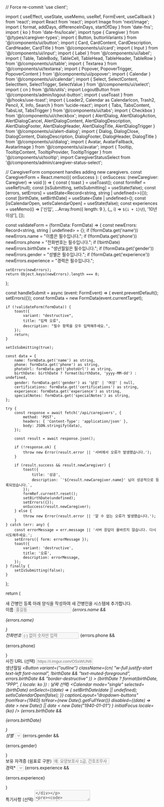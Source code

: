 // Force re-commit
'use client';

import { useEffect, useState, useMemo, useRef, FormEvent, useCallback } from 'react';
import React from 'react';
import Image from 'next/image';
import { format, addDays, differenceInDays, startOfDay } from 'date-fns';
import { ko } from 'date-fns/locale';
import type { Caregiver } from '@/types/caregiver-types';
import { Button, buttonVariants } from '@/components/ui/button';
import { Card, CardContent, CardDescription, CardHeader, CardTitle } from '@/components/ui/card';
import { Input } from '@/components/ui/input';
import { Label } from '@/components/ui/label';
import { Table, TableBody, TableCell, TableHead, TableHeader, TableRow } from '@/components/ui/table';
import { Textarea } from '@/components/ui/textarea';
import { Popover, PopoverTrigger, PopoverContent } from '@/components/ui/popover';
import { Calendar } from '@/components/ui/calendar';
import { Select, SelectContent, SelectItem, SelectTrigger, SelectValue } from '@/components/ui/select';
import { cn } from '@/lib/utils';
import LogoutButton from '@/components/admin/logout-button';
import { useToast } from '@/hooks/use-toast';
import { Loader2, Calendar as CalendarIcon, Trash2, Pencil, X, Info, Search } from 'lucide-react';
import { Tabs, TabsContent, TabsList, TabsTrigger } from '@/components/ui/tabs';
import { Checkbox } from '@/components/ui/checkbox';
import { AlertDialog, AlertDialogAction, AlertDialogCancel, AlertDialogContent, AlertDialogDescription, AlertDialogFooter, AlertDialogHeader, AlertDialogTitle, AlertDialogTrigger } from '@/components/ui/alert-dialog';
import { Dialog, DialogClose, DialogContent, DialogDescription, DialogFooter, DialogHeader, DialogTitle } from '@/components/ui/dialog';
import { Avatar, AvatarFallback, AvatarImage } from '@/components/ui/avatar';
import { Tooltip, TooltipContent, TooltipProvider, TooltipTrigger } from '@/components/ui/tooltip';
import CaregiverStatusSelect from '@/components/admin/caregiver-status-select';


// CaregiverForm component handles adding new caregivers.
const CaregiverForm = React.memo(({ onSuccess }: { onSuccess: (newCaregiver: Caregiver) => void }) => {
  const { toast } = useToast();
  const formRef = useRef<HTMLFormElement>(null);
  const [isSubmitting, setIsSubmitting] = useState(false);
  const [errors, setErrors] = useState<Record<string, string | undefined>>({});
  const [birthDate, setBirthDate] = useState<Date | undefined>();
  const [isCalendarOpen, setIsCalendarOpen] = useState(false);
  const experiences = useMemo(() => ['신입', ...Array.from({ length: 9 }, (_, i) => `${i + 1}년`), '10년 이상'], []);

  const validateForm = (formData: FormData) => {
    const newErrors: Record<string, string | undefined> = {};
    if (!formData.get('name')) newErrors.name = "이름은 필수입니다.";
    if (!formData.get('phone')) newErrors.phone = "전화번호는 필수입니다.";
    if (!birthDate) newErrors.birthDate = "생년월일은 필수입니다.";
    if (!formData.get('gender')) newErrors.gender = "성별은 필수입니다.";
    if (!formData.get('experience')) newErrors.experience = "경력은 필수입니다.";
    
    setErrors(newErrors);
    return Object.keys(newErrors).length === 0;
  };

  const handleSubmit = async (event: FormEvent<HTMLFormElement>) => {
    event.preventDefault();
    setErrors({});
    const formData = new FormData(event.currentTarget);

    if (!validateForm(formData)) {
        toast({
            variant: "destructive",
            title: "입력 오류",
            description: "필수 항목을 모두 입력해주세요.",
        });
        return;
    }

    setIsSubmitting(true);

    const data = {
        name: formData.get('name') as string,
        phone: formData.get('phone') as string,
        photoUrl: formData.get('photoUrl') as string,
        birthDate: birthDate ? format(birthDate, 'yyyy-MM-dd') : undefined,
        gender: formData.get('gender') as '남성' | '여성' | null,
        certifications: formData.get('certifications') as string,
        experience: formData.get('experience') as string,
        specialNotes: formData.get('specialNotes') as string,
    };

    try {
        const response = await fetch('/api/caregivers', {
            method: 'POST',
            headers: { 'Content-Type': 'application/json' },
            body: JSON.stringify(data),
        });

        const result = await response.json();

        if (!response.ok) {
            throw new Error(result.error || '서버에서 오류가 발생했습니다.');
        }

        if (result.success && result.newCaregiver) {
            toast({
                title: '성공',
                description: `'${result.newCaregiver.name}' 님이 성공적으로 등록되었습니다.`,
            });
            formRef.current?.reset();
            setBirthDate(undefined);
            setErrors({});
            onSuccess(result.newCaregiver);
        } else {
            throw new Error(result.error || '알 수 없는 오류가 발생했습니다.');
        }
    } catch (err: any) {
        const errorMessage = err.message || '서버 응답이 올바르지 않습니다. 다시 시도해주세요.';
        setErrors({ form: errorMessage });
        toast({
            variant: 'destructive',
            title: '오류',
            description: errorMessage,
        });
    } finally {
        setIsSubmitting(false);
    }
  };

  return (
    <div className="max-w-2xl mx-auto">
        <form onSubmit={handleSubmit} ref={formRef} noValidate>
        <Card>
            <CardHeader>
                <CardTitle>새 간병인 등록</CardTitle>
                <CardDescription>아래 양식을 작성하여 새 간병인을 시스템에 추가합니다.</CardDescription>
            </CardHeader>
            <CardContent className="space-y-6">
                <div className="grid grid-cols-1 sm:grid-cols-2 gap-4">
                    <div className="space-y-2">
                        <Label htmlFor="name">이름<span className="text-destructive">*</span></Label>
                        <Input id="name" name="name" placeholder="홍길동" disabled={isSubmitting} />
                        {errors.name && <p className="text-sm font-medium text-destructive">{errors.name}</p>}
                    </div>
                    <div className="space-y-2">
                        <Label htmlFor="phone">전화번호<span className="text-destructive">*</span></Label>
                        <Input id="phone" name="phone" placeholder="(-) 없이 숫자만 입력" disabled={isSubmitting} />
                        {errors.phone && <p className="text-sm font-medium text-destructive">{errors.phone}</p>}
                    </div>
                </div>
                 <div className="space-y-2">
                    <Label htmlFor="photoUrl">사진 URL (선택)</Label>
                    <Input id="photoUrl" name="photoUrl" placeholder="https://i.imgur.com/OSsWUN6.jpg" disabled={isSubmitting} />
                </div>
                <div className="grid grid-cols-1 sm:grid-cols-2 gap-4">
                    <div className="space-y-2">
                        <Label htmlFor="birthDate">생년월일<span className="text-destructive">*</span></Label>
                         <Popover open={isCalendarOpen} onOpenChange={setIsCalendarOpen}>
                            <PopoverTrigger asChild>
                              <Button
                                variant={"outline"}
                                className={cn(
                                  "w-full justify-start text-left font-normal",
                                  !birthDate && "text-muted-foreground",
                                  errors.birthDate && "border-destructive"
                                )}
                              >
                                <CalendarIcon className="mr-2 h-4 w-4" />
                                {birthDate ? format(birthDate, "PPP", { locale: ko }) : <span>날짜 선택</span>}
                              </Button>
                            </PopoverTrigger>
                            <PopoverContent className="w-auto p-0" align="start">
                              <Calendar
                                mode="single"
                                selected={birthDate}
                                onSelect={(date) => {
                                  setBirthDate(date || undefined);
                                  setIsCalendarOpen(false);
                                }}
                                captionLayout="dropdown-buttons"
                                fromYear={1940}
                                toYear={new Date().getFullYear()}
                                disabled={(date) =>
                                  date > new Date() || date < new Date("1940-01-01")
                                }
                                initialFocus
                                locale={ko}
                              />
                            </PopoverContent>
                          </Popover>
                          {errors.birthDate && <p className="text-sm font-medium text-destructive">{errors.birthDate}</p>}
                    </div>
                     <div className="space-y-2">
                        <Label htmlFor="gender">성별<span className="text-destructive">*</span></Label>
                        <Select name="gender" disabled={isSubmitting}>
                            <SelectTrigger className={cn(errors.gender && "border-destructive")}>
                                <SelectValue placeholder="성별 선택" />
                            </SelectTrigger>
                            <SelectContent>
                                <SelectItem value="남성">남성</SelectItem>
                                <SelectItem value="여성">여성</SelectItem>
                            </SelectContent>
                        </Select>
                        {errors.gender && <p className="text-sm font-medium text-destructive">{errors.gender}</p>}
                    </div>
                </div>
                 <div className="space-y-2">
                    <Label htmlFor="certifications">보유 자격증 (쉼표로 구분)</Label>
                    <Input id="certifications" name="certifications" placeholder="예: 요양보호사 1급, 간호조무사" disabled={isSubmitting} />
                </div>
                <div className="space-y-2">
                    <Label htmlFor="experience">경력<span className="text-destructive">*</span></Label>
                    <Select name="experience" disabled={isSubmitting}>
                        <SelectTrigger className={cn(errors.experience && "border-destructive")}>
                            <SelectValue placeholder="경력 선택" />
                        </SelectTrigger>
                        <SelectContent>
                            {experiences.map(exp => <SelectItem key={exp} value={exp}>{exp}</SelectItem>)}
                        </SelectContent>
                    </Select>
                    {errors.experience && <p className="text-sm font-medium text-destructive">{errors.experience}</p>}
                </div>
                <div className="space-y-2">
                    <Label htmlFor="specialNotes">특기사항 (선택)</Label>
                    <Textarea id="specialNotes" name="specialNotes" placeholder="예: 치매 환자 돌봄 경험 풍부, 요리 가능" disabled={isSubmitting} />
                </div>

                {errors.form && <p className="text-sm font-medium text-destructive">{errors.form}</p>}
                
                <Button type="submit" disabled={isSubmitting} className="w-full" size="lg">
                    {isSubmitting ? (
                    <>
                        <Loader2 className="mr-2 h-4 w-4 animate-spin" />
                        등록 중...
                    </>
                    ) : (
                    '간병인 추가'
                    )}
                </Button>
            </CardContent>
        </Card>
        </form>
    </div>
  );
});
CaregiverForm.displayName = 'CaregiverForm';

const ActionToolbar = React.memo(({ selectedCount, isDeleting, onDelete }: { selectedCount: number, isDeleting: boolean, onDelete: () => void }) => {
  if (selectedCount === 0) return null;

  return (
    <div className="bg-muted p-2 rounded-md mb-4 flex items-center justify-between transition-all duration-300">
       <span className="text-sm font-medium text-muted-foreground">{selectedCount}명 선택됨</span>
      <AlertDialog>
        <AlertDialogTrigger asChild>
          <Button 
            variant="destructive" 
            disabled={isDeleting}
            size="sm"
          >
            {isDeleting ? (
              <Loader2 className="mr-2 h-4 w-4 animate-spin" />
            ) : (
              <Trash2 className="mr-2 h-4 w-4" />
            )}
            선택 항목 삭제
          </Button>
        </AlertDialogTrigger>
        <AlertDialogContent>
          <AlertDialogHeader>
            <AlertDialogTitle>정말로 삭제하시겠습니까?</AlertDialogTitle>
            <AlertDialogDescription>
              선택한 {selectedCount}명의 간병인 정보가 영구적으로 삭제됩니다. 이 작업은 되돌릴 수 없습니다.
            </AlertDialogDescription>
          </AlertDialogHeader>
          <AlertDialogFooter>
            <AlertDialogCancel>취소</AlertDialogCancel>
            <AlertDialogAction onClick={onDelete} className={buttonVariants({ variant: "destructive" })}>
              삭제
            </AlertDialogAction>
          </AlertDialogFooter>
        </AlertDialogContent>
      </AlertDialog>
    </div>
  );
});
ActionToolbar.displayName = 'ActionToolbar';

const CaregiverTable = React.memo(({ 
    caregivers, 
    selectedRowIds,
    isDeleting,
    onSelectAll,
    onSelectRow,
    onDeleteSelected,
    onEditSuccess,
    onEditRequest
}: { 
    caregivers: Caregiver[]; 
    selectedRowIds: number[];
    isDeleting: boolean;
    onSelectAll: (checked: boolean | string) => void;
    onSelectRow: (id: number, checked: boolean | string) => void;
    onDeleteSelected: () => void;
    onEditSuccess: (updatedCaregiver: Caregiver) => void;
    onEditRequest: (caregiver: Caregiver) => void;
}) => {
    if (!caregivers || caregivers.length === 0) {
        return <div className="text-center py-10 text-muted-foreground">일치하는 간병인이 없습니다.</div>;
    }

    return (
        <TooltipProvider>
            <div className="space-y-4">
              <ActionToolbar selectedCount={selectedRowIds.length} isDeleting={isDeleting} onDelete={onDeleteSelected} />
              <div className="relative max-h-[70vh] overflow-auto">
                <Table>
                  <TableHeader className="sticky top-0 z-20 bg-secondary">
                    <TableRow>
                      <TableHead className="w-[50px] sticky left-0 bg-secondary z-10">
                          <Checkbox 
                              onCheckedChange={onSelectAll}
                              checked={selectedRowIds.length === caregivers.length && caregivers.length > 0}
                              aria-label="모두 선택"
                          />
                      </TableHead>
                      <TableHead className="min-w-[70px]">사진</TableHead>
                      <TableHead className="min-w-[120px] sticky left-[50px] bg-secondary z-10">이름</TableHead>
                      <TableHead className="min-w-[150px]">연락처</TableHead>
                      <TableHead className="min-w-[120px]">생년월일</TableHead>
                      <TableHead className="min-w-[80px]">성별</TableHead>
                      <TableHead className="min-w-[150px] text-center">상태</TableHead>
                      <TableHead className="min-w-[200px]">자격증</TableHead>
                      <TableHead className="min-w-[120px]">경력</TableHead>
                      <TableHead className="min-w-[250px]">특기사항</TableHead>
                      <TableHead className="min-w-[180px] text-center">
                          <div className='flex items-center justify-center gap-1'>
                              근무 불가 날짜
                              <Tooltip>
                                  <TooltipTrigger asChild>
                                      <Info className="h-4 w-4 text-muted-foreground" />
                                  </TooltipTrigger>
                                  <TooltipContent>
                                    <div className='text-sm p-1 max-w-xs'>
                                      <p>날짜를 클릭하여 근무 불가일을 토글합니다.</p>
                                      <p className='mt-1'>
                                        <span className='font-bold'>Shift + 클릭</span>으로 기간 선택이 가능합니다.
                                      </p>
                                    </div>
                                  </TooltipContent>
                              </Tooltip>
                          </div>
                      </TableHead>
                      <TableHead className="min-w-[100px] text-center sticky right-0 bg-secondary z-10">관리</TableHead>
                    </TableRow>
                  </TableHeader>
                  <TableBody>
                    {caregivers.map((caregiver) => (
                      <TableRow key={caregiver.id} data-state={selectedRowIds.includes(caregiver.id) ? "selected" : ""}>
                          <TableCell className="sticky left-0 z-10 data-[state=selected]:bg-muted bg-background">
                              <Checkbox 
                                  onCheckedChange={(checked) => onSelectRow(caregiver.id, checked)}
                                  checked={selectedRowIds.includes(caregiver.id)}
                                  aria-label={`${caregiver.name} 선택`}
                              />
                          </TableCell>
                          <TableCell>
                              <Avatar>
                                  <AvatarImage src={caregiver.photoUrl} alt={caregiver.name} />
                                  <AvatarFallback>{caregiver.name.substring(0,1)}</AvatarFallback>
                              </Avatar>
                          </TableCell>
                          <TableCell className="sticky left-[50px] z-10 font-medium data-[state=selected]:bg-muted bg-background">{caregiver.name}</TableCell>
                          <TableCell>{caregiver.phone || '-'}</TableCell>
                          <TableCell>{caregiver.birthDate ? format(new Date(caregiver.birthDate), 'yyyy-MM-dd') : '-'}</TableCell>
                          <TableCell>{caregiver.gender || '-'}</TableCell>
                            <TableCell>
                            <CaregiverStatusSelect caregiver={caregiver} onStatusChange={onEditSuccess} />
                          </TableCell>
                          <TableCell className="max-w-[200px] truncate">
                              <Tooltip>
                                  <TooltipTrigger>
                                      <p>{caregiver.certifications || '-'}</p>
                                  </TooltipTrigger>
                                  <TooltipContent>
                                      <p>{caregiver.certifications || '자격증 정보 없음'}</p>
                                  </TooltipContent>
                              </Tooltip>
                          </TableCell>
                          <TableCell>{caregiver.experience || '-'}</TableCell>
                          <TableCell className="max-w-[250px] truncate">
                              <Tooltip>
                                  <TooltipTrigger>
                                      <p>{caregiver.specialNotes || '-'}</p>
                                  </TooltipTrigger>
                                  <TooltipContent>
                                      <p className="max-w-xs whitespace-pre-wrap">{caregiver.specialNotes || '특기사항 없음'}</p>
                                  </TooltipContent>
                              </Tooltip>
                          </TableCell>
                          <TableCell>
                              <UnavailableDatesManager caregiver={caregiver} onEditSuccess={onEditSuccess} />
                          </TableCell>
                          <TableCell className="text-center sticky right-0 z-10 data-[state=selected]:bg-muted bg-background">
                            <Button variant="ghost" size="icon" onClick={() => onEditRequest(caregiver)}>
                                <Pencil className="h-4 w-4" />
                                <span className="sr-only">수정</span>
                            </Button>
                          </TableCell>
                      </TableRow>
                    ))}
                  </TableBody>
                </Table>
              </div>
            </div>
        </TooltipProvider>
    );
});
CaregiverTable.displayName = 'CaregiverTable';

// EditCaregiverDialog Component
const EditCaregiverDialog = React.memo(({ 
  caregiver, 
  onEditSuccess,
  onCancel
}: { 
  caregiver: Caregiver, 
  onEditSuccess: (updatedCaregiver: Caregiver) => void,
  onCancel: () => void 
}) => {
  const { toast } = useToast();
  const [isSubmitting, setIsSubmitting] = useState(false);
  const [errors, setErrors] = useState<Record<string, string | undefined>>({});
  const [birthDate, setBirthDate] = useState<Date | undefined>(
    caregiver.birthDate ? startOfDay(new Date(caregiver.birthDate)) : undefined
  );
  const experiences = useMemo(() => ['신입', ...Array.from({ length: 9 }, (_, i) => `${i + 1}년`), '10년 이상'], []);

  const handleSubmit = async (event: FormEvent<HTMLFormElement>) => {
    event.preventDefault();
    setIsSubmitting(true);
    setErrors({});

    const formData = new FormData(event.currentTarget);
    const data = {
        id: caregiver.id,
        name: formData.get('name') as string,
        phone: formData.get('phone') as string,
        photoUrl: formData.get('photoUrl') as string,
        birthDate: birthDate ? format(birthDate, 'yyyy-MM-dd') : undefined,
        gender: formData.get('gender') as '남성' | '여성' | null,
        certifications: formData.get('certifications') as string,
        experience: formData.get('experience') as string,
        specialNotes: formData.get('specialNotes') as string,
    };

    try {
        const response = await fetch(`/api/caregivers`, {
            method: 'PUT',
            headers: { 'Content-Type': 'application/json' },
            body: JSON.stringify(data),
        });
        const result = await response.json();
        if (!response.ok) { throw new Error(result.error || '수정 실패'); }

        toast({ title: '성공', description: '간병인 정보가 수정되었습니다.' });
        onEditSuccess(result.updatedCaregiver);
    } catch (err: any) {
        setErrors({ form: err.message });
        toast({ variant: 'destructive', title: '오류', description: err.message });
    } finally {
        setIsSubmitting(false);
    }
  };

  return (
    <DialogContent className="sm:max-w-3xl">
      <DialogHeader>
        <DialogTitle>간병인 정보 수정</DialogTitle>
        <DialogDescription>{caregiver.name} 님의 정보를 수정합니다. 변경사항을 저장해주세요.</DialogDescription>
      </DialogHeader>
      <form onSubmit={handleSubmit} className="max-h-[70vh] overflow-y-auto px-1">
        <div className="space-y-6 py-4">
             <div className="grid grid-cols-1 sm:grid-cols-2 gap-4">
                  <div className="space-y-2">
                      <Label htmlFor="edit-name">이름<span className="text-destructive">*</span></Label>
                      <Input id="edit-name" name="name" defaultValue={caregiver.name} required />
                  </div>
                  <div className="space-y-2">
                      <Label htmlFor="edit-phone">전화번호<span className="text-destructive">*</span></Label>
                      <Input id="edit-phone" name="phone" defaultValue={caregiver.phone} required />
                  </div>
              </div>
              <div className="space-y-2">
                  <Label htmlFor="edit-photoUrl">사진 URL</Label>
                  <Input id="edit-photoUrl" name="photoUrl" defaultValue={caregiver.photoUrl || ''} />
              </div>
              <div className="grid grid-cols-1 sm:grid-cols-2 gap-4">
                  <div className="space-y-2">
                      <Label htmlFor="edit-birthDate">생년월일<span className="text-destructive">*</span></Label>
                      <Popover>
                        <PopoverTrigger asChild>
                          <Button variant={"outline"} className={cn("w-full justify-start text-left font-normal", !birthDate && "text-muted-foreground")}>
                            <CalendarIcon className="mr-2 h-4 w-4" />
                            {birthDate ? format(birthDate, "PPP", { locale: ko }) : <span>날짜 선택</span>}
                          </Button>
                        </PopoverTrigger>
                        <PopoverContent className="w-auto p-0"><Calendar mode="single" selected={birthDate} onSelect={(d) => setBirthDate(d || undefined)} captionLayout="dropdown-buttons" fromYear={1940} toYear={new Date().getFullYear()} initialFocus locale={ko} /></PopoverContent>
                      </Popover>
                  </div>
                  <div className="space-y-2">
                      <Label htmlFor="edit-gender">성별<span className="text-destructive">*</span></Label>
                      <Select name="gender" defaultValue={caregiver.gender}>
                          <SelectTrigger><SelectValue placeholder="성별 선택" /></SelectTrigger>
                          <SelectContent>
                              <SelectItem value="남성">남성</SelectItem>
                              <SelectItem value="여성">여성</SelectItem>
                          </SelectContent>
                      </Select>
                  </div>
              </div>
              <div className="space-y-2">
                  <Label htmlFor="edit-certifications">보유 자격증 (쉼표로 구분)</Label>
                  <Input id="edit-certifications" name="certifications" defaultValue={caregiver.certifications || ''} />
              </div>
              <div className="space-y-2">
                <Label htmlFor="edit-experience">경력<span className="text-destructive">*</span></Label>
                <Select name="experience" defaultValue={caregiver.experience}>
                    <SelectTrigger><SelectValue placeholder="경력 선택" /></SelectTrigger>
                    <SelectContent>
                      {experiences.map(exp => <SelectItem key={exp} value={exp}>{exp}</SelectItem>)}
                    </SelectContent>
                </Select>
              </div>
              <div className="space-y-2">
                  <Label htmlFor="edit-specialNotes">특기사항</Label>
                  <Textarea id="edit-specialNotes" name="specialNotes" defaultValue={caregiver.specialNotes || ''} rows={5} />
              </div>
              {errors.form && <p className="text-sm font-medium text-destructive">{errors.form}</p>}
        </div>
        <DialogFooter className="mt-6">
            <DialogClose asChild><Button type="button" variant="secondary" onClick={onCancel}>취소</Button></DialogClose>
            <Button type="submit" disabled={isSubmitting}>
                {isSubmitting && <Loader2 className="mr-2 h-4 w-4 animate-spin" />}
                변경사항 저장
            </Button>
        </DialogFooter>
      </form>
    </DialogContent>
  );
});
EditCaregiverDialog.displayName = 'EditCaregiverDialog';


const UnavailableDatesManager = React.memo(({ caregiver, onEditSuccess }: { caregiver: Caregiver, onEditSuccess: (c: Caregiver) => void }) => {
    const { toast } = useToast();
    const [isLoading, setIsLoading] = useState(false);
    const lastSelectedDay = useRef<Date | null>(null);

    const [unavailableDateStrings, setUnavailableDateStrings] = useState<Set<string>>(
        new Set((caregiver.unavailableDates || []).map(d => format(startOfDay(new Date(d)), 'yyyy-MM-dd')))
    );

    const unavailableDates = useMemo(() => Array.from(unavailableDateStrings).map(dStr => new Date(dStr)), [unavailableDateStrings]);
  
    const handleDayClick = useCallback((day: Date | undefined, modifiers: { selected?: boolean }, e: React.MouseEvent) => {
        if (!day) return;

        const dayStr = format(day, 'yyyy-MM-dd');
        let newUnavailableStrings: Set<string>;

        if (e.shiftKey && lastSelectedDay.current) {
            const currentStrings = new Set(unavailableDateStrings);
            const start = lastSelectedDay.current < day ? lastSelectedDay.current : day;
            const end = lastSelectedDay.current > day ? lastSelectedDay.current : day;
            const daysInRange = differenceInDays(end, start);
            
            for(let i = 0; i <= daysInRange; i++) {
                const dateInRangeStr = format(addDays(start, i), 'yyyy-MM-dd');
                currentStrings.add(dateInRangeStr);
            }
            newUnavailableStrings = currentStrings;
        } else {
            const currentStrings = new Set(unavailableDateStrings);
            if (currentStrings.has(dayStr)) {
                currentStrings.delete(dayStr);
            } else {
                currentStrings.add(dayStr);
            }
            newUnavailableStrings = currentStrings;
        }

        lastSelectedDay.current = day;
        
        setUnavailableDateStrings(newUnavailableStrings);
        
        updateDatesOnServer(Array.from(newUnavailableStrings));
    }, [unavailableDateStrings]);

    const handleClearDates = useCallback(() => {
        setUnavailableDateStrings(new Set());
        updateDatesOnServer([]);
        lastSelectedDay.current = null;
    }, []);
    
    const updateDatesOnServer = useCallback(async (datesAsStrings: string[]) => {
        setIsLoading(true);
        try {
            const response = await fetch(`/api/caregivers`, {
                method: 'PUT',
                headers: { 'Content-Type': 'application/json' },
                body: JSON.stringify({ 
                    id: caregiver.id,
                    unavailableDates: datesAsStrings
                }),
            });
            const result = await response.json();
            if (!response.ok) throw new Error(result.error || '날짜 업데이트 실패');
            
            toast({ title: '성공', description: '근무 불가 날짜가 업데이트되었습니다.' });
            onEditSuccess(result.updatedCaregiver);

            setUnavailableDateStrings(new Set(result.updatedCaregiver.unavailableDates || []));

        } catch (err: any) {
            toast({ variant: 'destructive', title: '오류', description: err.message });
            setUnavailableDateStrings(new Set((caregiver.unavailableDates || []).map(d => format(startOfDay(new Date(d)), 'yyyy-MM-dd'))));
        } finally {
            setIsLoading(false);
        }
    }, [caregiver.id, caregiver.unavailableDates, onEditSuccess, toast]);

    return (
        <Popover>
            <PopoverTrigger asChild>
                <Button variant="outline" className="w-full justify-start font-normal text-sm">
                    <CalendarIcon className="mr-2 h-4 w-4" />
                    {isLoading ? (
                        <Loader2 className="h-4 w-4 animate-spin" />
                    ) : (
                        unavailableDates.length > 0 ? `${unavailableDates.length}일 선택됨` : '날짜 선택'
                    )}
                </Button>
            </PopoverTrigger>
            <PopoverContent className="w-auto p-0" align="start">
                <Calendar
                    mode="multiple"
                    min={0}
                    selected={unavailableDates}
                    onDayClick={handleDayClick}
                    disabled={isLoading}
                    locale={ko}
                    footer={
                      <div className="p-2 border-t flex justify-end">
                        <Button
                          variant="ghost"
                          size="sm"
                          onClick={handleClearDates}
                          disabled={isLoading || unavailableDates.length === 0}
                        >
                          전체 해제
                        </Button>
                      </div>
                    }
                />
            </PopoverContent>
        </Popover>
    );
});
UnavailableDatesManager.displayName = 'UnavailableDatesManager';


// Main AdminPage Component
export default function AdminPage() {
  const [caregivers, setCaregivers] = useState<Caregiver[]>([]);
  const [isLoading, setIsLoading] = useState(true);
  const [activeTab, setActiveTab] = useState("register");
  const [searchTerm, setSearchTerm] = useState('');
  const { toast } = useToast();

  const [selectedRowIds, setSelectedRowIds] = useState<number[]>([]);
  const [isDeleting, setIsDeleting] = useState(false);
  const [editingCaregiver, setEditingCaregiver] = useState<Caregiver | null>(null);

  useEffect(() => {
    const fetchCaregivers = async () => {
        try {
          setIsLoading(true);
          const response = await fetch('/api/caregivers');
          const data = await response.json();
          if(!response.ok) {
              throw new Error(data.error || '간병인 목록을 불러오지 못했습니다.')
          }
          const sortedData = (data || []).sort((a: Caregiver, b: Caregiver) => (b.id || 0) - (a.id || 0));
          setCaregivers(sortedData);
        } catch (error: any) {
          toast({
            variant: 'destructive',
            title: '오류',
            description: error.message || '간병인 목록을 불러오지 못했습니다.',
          });
          setCaregivers([]);
        } finally {
          setIsLoading(false);
        }
    };
    fetchCaregivers();
  }, [toast]);

  const filteredCaregivers = useMemo(() => {
    if (!searchTerm) return caregivers;
    return caregivers.filter(caregiver =>
      caregiver.name.toLowerCase().includes(searchTerm.toLowerCase())
    );
  }, [caregivers, searchTerm]);

  const handleAddSuccess = useCallback((newCaregiver: Caregiver) => {
    setCaregivers((prev) => [newCaregiver, ...prev].sort((a,b) => (b.id || 0) - (a.id || 0)));
    setActiveTab("manage");
  }, []);

  const handleEditSuccess = useCallback((updatedCaregiver: Caregiver) => {
    setCaregivers(prev => prev.map(c => c.id === updatedCaregiver.id ? updatedCaregiver : c));
    setEditingCaregiver(null);
  }, []);

  const handleDeleteSuccess = useCallback((deletedIds: number[]) => {
      setCaregivers(prev => prev.filter(c => !deletedIds.includes(c.id)));
  }, []);

  const handleSelectAllRows = useCallback((checked: boolean | string) => {
    setSelectedRowIds(checked ? filteredCaregivers.map(c => c.id) : []);
  }, [filteredCaregivers]);

  const handleSelectRow = useCallback((id: number, checked: boolean | string) => {
      setSelectedRowIds(prev => checked ? [...prev, id] : prev.filter(rowId => rowId !== id));
  }, []);

  const handleDeleteSelectedRows = useCallback(async () => {
      setIsDeleting(true);
      try {
          const response = await fetch('/api/caregivers', {
              method: 'DELETE',
              headers: { 'Content-Type': 'application/json' },
              body: JSON.stringify({ ids: selectedRowIds }),
          });
          const result = await response.json();
          if (!response.ok) {
              throw new Error(result.error || '삭제 중 오류가 발생했습니다.');
          }
          toast({
              title: "성공",
              description: `${result.count}명의 간병인이 삭제되었습니다.`
          });
          handleDeleteSuccess(selectedRowIds);
          setSelectedRowIds([]);
      } catch (err: any) {
           toast({
              variant: 'destructive',
              title: '오류',
              description: err.message,
          });
      } finally {
          setIsDeleting(false);
      }
  }, [selectedRowIds, handleDeleteSuccess, toast]);
  
  const handleEditRequest = useCallback((caregiver: Caregiver) => {
    setEditingCaregiver(caregiver);
  }, []);

  const handleCancelEdit = useCallback(() => {
    setEditingCaregiver(null);
  }, []);

  return (
    <div className="container py-10">
      <div className="flex justify-between items-center mb-10">
        <div>
          <h1 className="text-4xl font-bold">관리자 페이지</h1>
          <p className="text-muted-foreground mt-2">간병인 정보를 등록하고 관리합니다.</p>
        </div>
        <LogoutButton />
      </div>
      
      <Tabs value={activeTab} onValueChange={setActiveTab} className="w-full">
        <TabsList className="grid w-full grid-cols-2">
          <TabsTrigger value="register">새 간병인 등록</TabsTrigger>
          <TabsTrigger value="manage">간병인 관리</TabsTrigger>
        </TabsList>
        <TabsContent value="register" className="mt-6">
            <CaregiverForm onSuccess={handleAddSuccess} />
        </TabsContent>
        <TabsContent value="manage" className="mt-6">
          <Card>
            <CardHeader>
              <CardTitle>등록된 간병인 목록</CardTitle>
              <div className="flex justify-between items-center gap-4 pt-2">
                <CardDescription>{caregivers.length}명의 간병인이 등록되어 있습니다.</CardDescription>
                <div className="relative w-full max-w-xs">
                  <Input 
                    placeholder="이름으로 검색..." 
                    value={searchTerm}
                    onChange={(e) => setSearchTerm(e.target.value)}
                    className="pl-10"
                  />
                  <Search className="absolute left-3 top-1/2 -translate-y-1/2 h-5 w-5 text-muted-foreground" />
                </div>
              </div>
            </CardHeader>
            <CardContent>
              {isLoading ? (
                <div className="flex justify-center items-center py-10">
                  <Loader2 className="h-8 w-8 animate-spin text-muted-foreground" />
                </div>
              ) : (
                <CaregiverTable 
                    caregivers={filteredCaregivers} 
                    selectedRowIds={selectedRowIds}
                    isDeleting={isDeleting}
                    onSelectAll={handleSelectAllRows}
                    onSelectRow={handleSelectRow}
                    onDeleteSelected={handleDeleteSelectedRows}
                    onEditSuccess={handleEditSuccess} 
                    onEditRequest={handleEditRequest}
                />
              )}
            </CardContent>
          </Card>
        </TabsContent>
      </Tabs>
      
      <Dialog open={!!editingCaregiver} onOpenChange={(open) => !open && handleCancelEdit()}>
        {editingCaregiver && (
           <EditCaregiverDialog 
              caregiver={editingCaregiver} 
              onEditSuccess={handleEditSuccess}
              onCancel={handleCancelEdit}
           />
        )}
      </Dialog>
    </div>
  );
}